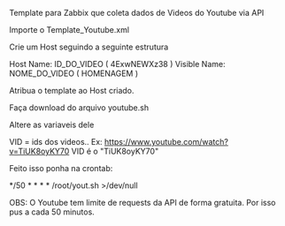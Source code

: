 Template para Zabbix que coleta dados de Videos do Youtube via API

Importe o Template_Youtube.xml

Crie um Host seguindo a seguinte estrutura

Host Name: ID_DO_VIDEO ( 4ExwNEWXz38 )
Visible Name: NOME_DO_VIDEO ( HOMENAGEM )

Atribua o template ao Host criado.

Faça download do arquivo youtube.sh

Altere as variaveis dele

VID = ids dos videos..
Ex: https://www.youtube.com/watch?v=TiUK8oyKY70
VID é o "TiUK8oyKY70"

Feito isso ponha na crontab:

  */50 * * * * /root/yout.sh  >/dev/null

OBS: O Youtube tem limite de requests da API de forma gratuita. Por isso pus a cada 50 minutos.

